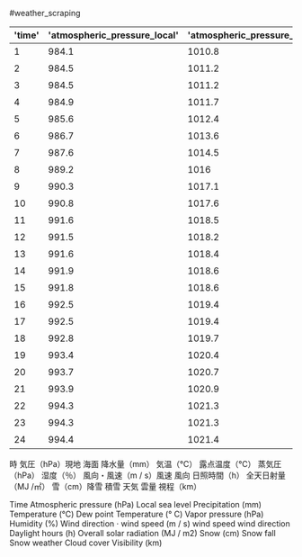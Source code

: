 #weather_scraping


|'time'|'atmospheric_pressure_local'|'atmospheric_pressure_sea'|'precipitation'|'temperature'|'dew_point_temperature'|'vapor_pressure'|'humidity'|'wind_speed'|'wind_direction'|'daylight_hours'|'overall_solar_radiation'|'snowfall'|'fallen_snow'|'weather'|'cloudcover'|'visibility'|       
|---|---|---|---|---|---|---|---|---|---|---|---|---|---|---|---|---|    
|1|984.1|1010.8|2|-2.1|-2.8|5|95|7.5|西北西|	|4|6|	|0.27|
|2|984.5|1011.2|0|-1.3|-5.9|3.9|71|6.8|西北西|	|--|5|	|13.1|
|3|984.5|1011.2|0|-1.9|-4.4|4.4|83|5.4|西北西|	|--|5|	|2.88|
|4|984.9|1011.7|0.5|-2.6|-3.8|4.6|91|5.4|北西|	|1|6|	|1.03|
|5|985.6|1012.4|0.5|-2.5|-3.3|4.8|94|5.9|西北西|	|2|8|	|0.65|
|6|986.7|1013.6|1|-2.7|-3.8|4.6|92|4.5|西北西|	|1|9|	|0.78|
|7|987.6|1014.5|1.5|-2.6|-3.3|4.8|95|6.2|西|0	|3|12|	|0.26|
|8|989.2|1016|0.5|-1.7|-4|4.5|84|7.2|西北西|0	|--|12|	|1.82|
|9|990.3|1017.1|0|-0.9|-4.8|4.3|75|6.1|西北西|0.1	|--|12|	|20|
|10|990.8|1017.6|0|-1.2|-3.4|4.8|85|5.4|北西|0.1	|--|12|	|1.7|
|11|991.6|1018.5|0.5|-1.3|-4|4.6|82|7.7|北西|0	|--|12|	|0.97|
|12|991.5|1018.2|0|-0.2|-5.8|4|66|8|西北西|0.3	|--|10|	|19.9|
|13|991.6|1018.4|0|-1.1|-4.6|4.3|77|7.4|北西|0	|--|10|	|1.29|
|14|991.9|1018.6|0|0.2|-4.8|4.3|69|5.2|西北西|0.4	|--|9|	|20|
|15|991.8|1018.6|0|-0.7|-4.9|4.2|73|7.1|西北西|0	|--|8|	|8.2|
|16|992.5|1019.4|0|-1.3|-3.8|4.6|83|3.8|西北西|0	|--|7|	|3.42|
|17|992.5|1019.4|0|-1.5|-3.8|4.6|84|3.3|北西|0	|1|8|	|10.9|
|18|992.8|1019.7|0|-1.9|-3.6|4.7|88|3.9|西北西|0	|--|8|	|1.88|
|19|993.4|1020.4|0|-2.1|-3.1|4.9|93|2.6|西北西|	|1|9|	|1.47|
|20|993.7|1020.7|0.5|-1.8|-3.8|4.6|86|2.9|西北西|	|1|10|	|3.44|
|21|993.9|1020.9|0|-1.8|-3.7|4.7|87|2.6|西|	|1|11|	|2.4|
|22|994.3|1021.3|0|-2.1|-3.1|4.9|93|0.8|西南西|	|--|11|	|1.69|
|23|994.3|1021.3|0.5|-1.7|-3|4.9|91|1.9|西南西|	|--|11|	|15.2|
|24|994.4|1021.4|0|-2|-3|4.9|93|2.1|西|	|--|11|	|2.28|
時
気圧（hPa）現地 海面
降水量（mm） 
気温（℃）
露点温度（℃）
蒸気圧（hPa）
湿度（％）
風向・風速（m / s）風速	風向
日照時間（h）
全天日射量（MJ /㎡）
雪（cm）降雪	積雪
天気
雲量
視程（km）

Time
Atmospheric pressure (hPa) Local sea level
Precipitation (mm)
Temperature (℃)
Dew point Temperature (° C)
Vapor pressure (hPa)
Humidity (%)
Wind direction · wind speed (m / s) wind speed wind direction
Daylight hours (h)
Overall solar radiation (MJ / m2)
Snow (cm) Snow fall Snow
weather
Cloud cover
Visibility (km)
